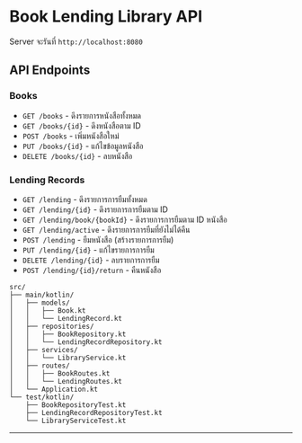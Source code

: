 # Book Lending Library API

Server จะรันที่ `http://localhost:8080`

## API Endpoints

### Books

- `GET /books` - ดึงรายการหนังสือทั้งหมด
- `GET /books/{id}` - ดึงหนังสือตาม ID
- `POST /books` - เพิ่มหนังสือใหม่
- `PUT /books/{id}` - แก้ไขข้อมูลหนังสือ
- `DELETE /books/{id}` - ลบหนังสือ

### Lending Records

- `GET /lending` - ดึงรายการการยืมทั้งหมด
- `GET /lending/{id}` - ดึงรายการการยืมตาม ID
- `GET /lending/book/{bookId}` - ดึงรายการการยืมตาม ID หนังสือ
- `GET /lending/active` - ดึงรายการการยืมที่ยังไม่ได้คืน
- `POST /lending` - ยืมหนังสือ (สร้างรายการการยืม)
- `PUT /lending/{id}` - แก้ไขรายการการยืม
- `DELETE /lending/{id}` - ลบรายการการยืม
- `POST /lending/{id}/return` - คืนหนังสือ




```
src/
├── main/kotlin/
│   ├── models/
│   │   ├── Book.kt
│   │   └── LendingRecord.kt
│   ├── repositories/
│   │   ├── BookRepository.kt
│   │   └── LendingRecordRepository.kt
│   ├── services/
│   │   └── LibraryService.kt
│   ├── routes/
│   │   ├── BookRoutes.kt
│   │   └── LendingRoutes.kt
│   └── Application.kt
└── test/kotlin/
    ├── BookRepositoryTest.kt
    ├── LendingRecordRepositoryTest.kt
    └── LibraryServiceTest.kt
``` 

---



